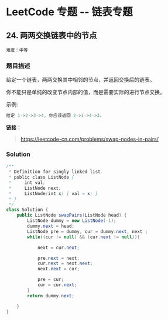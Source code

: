 # LeetCode 专题 -- 链表专题

## 24. 两两交换链表中的节点

`难度：中等`

### 题目描述

给定一个链表，两两交换其中相邻的节点，并返回交换后的链表。

你不能只是单纯的改变节点内部的值，而是需要实际的进行节点交换。

示例:

```matlab
给定 1->2->3->4, 你应该返回 2->1->4->3.
```

**链接**：
> <https://leetcode-cn.com/problems/swap-nodes-in-pairs/>

### Solution


```java
/**
 * Definition for singly-linked list.
 * public class ListNode {
 *     int val;
 *     ListNode next;
 *     ListNode(int x) { val = x; }
 * }
 */
class Solution {
    public ListNode swapPairs(ListNode head) {
        ListNode dummy = new ListNode(-1);
        dummy.next = head;
        ListNode pre = dummy, cur = dummy.next, next ;
        while((cur != null) && (cur.next != null)){

            next = cur.next;

            pre.next = next;
            cur.next = next.next;
            next.next = cur;

            pre = cur;
            cur = cur.next;
        }
        return dummy.next;

    }
}
```
